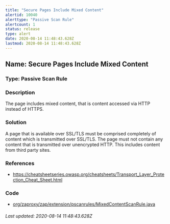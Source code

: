 ```yaml
---
title: "Secure Pages Include Mixed Content"
alertid: 10040
alerttype: "Passive Scan Rule"
alertcount: 1
status: release
type: alert
date: 2020-08-14 11:48:43.628Z
lastmod: 2020-08-14 11:48:43.628Z
---
```

## Name: Secure Pages Include Mixed Content

### Type: Passive Scan Rule


### Description

The page includes mixed content, that is content accessed via HTTP instead of HTTPS.

### Solution

A page that is available over SSL/TLS must be comprised completely of content which is transmitted over SSL/TLS.
The page must not contain any content that is transmitted over unencrypted HTTP.
 This includes content from third party sites.

### References

* https://cheatsheetseries.owasp.org/cheatsheets/Transport_Layer_Protection_Cheat_Sheet.html

### Code

 * [org/zaproxy/zap/extension/pscanrules/MixedContentScanRule.java](https://github.com/zaproxy/zap-extensions/blob/master/addOns/pscanrules/src/main/java/org/zaproxy/zap/extension/pscanrules/MixedContentScanRule.java)

###### Last updated: 2020-08-14 11:48:43.628Z
